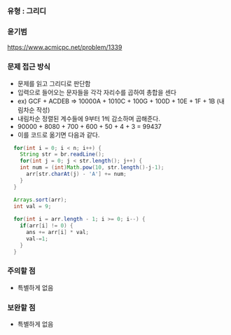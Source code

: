 ### 유형 : 그리디
### 윤기범
https://www.acmicpc.net/problem/1339

### 문제 접근 방식
  - 문제를 읽고 그리디로 판단함
  - 입력으로 들어오는 문자들을 각각 자리수를 곱하여 총합을 센다 
  - ex) GCF + ACDEB => 10000A + 1010C + 100G + 100D + 10E + 1F + 1B (내림차순 작성)
  - 내림차순 정렬된 계수들에 9부터 1씩 감소하며 곱해준다.
  - 90000 + 8080 + 700 + 600 + 50 + 4 + 3 = 99437
  - 이를 코드로 옮기면 다음과 같다.
  ```java
    for(int i = 0; i < n; i++) {
      String str = br.readLine();
      for(int j = 0; j < str.length(); j++) {
      int num = (int)Math.pow(10, str.length()-j-1);
        arr[str.charAt(j) - 'A'] += num;
      }
    }

    Arrays.sort(arr);
    int val = 9;
    
    for(int i = arr.length - 1; i >= 0; i--) {
      if(arr[i] != 0) {
        ans += arr[i] * val;
        val-=1;
      }
    }
  ```
  
### 주의할 점
  - 특별하게 없음

### 보완할 점
  - 특별하게 없음
